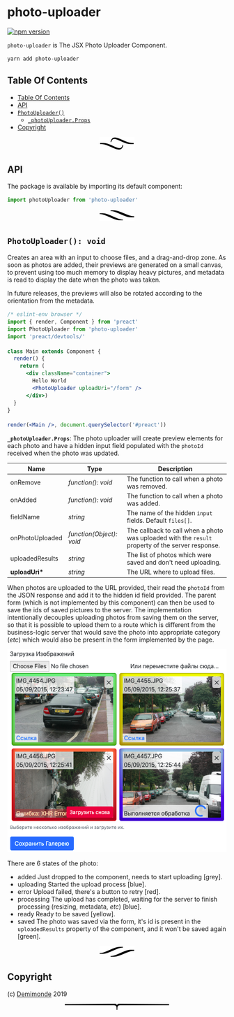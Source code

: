 # photo-uploader

[![npm version](https://badge.fury.io/js/photo-uploader.svg)](https://npmjs.org/package/photo-uploader)

`photo-uploader` is The JSX Photo Uploader Component.

```sh
yarn add photo-uploader
```

## Table Of Contents

- [Table Of Contents](#table-of-contents)
- [API](#api)
- [`PhotoUploader()`](#photouploader-void)
  * [`_photoUploader.Props`](#type-_photouploaderprops)
- [Copyright](#copyright)

<p align="center"><a href="#table-of-contents"><img src=".documentary/section-breaks/0.svg?sanitize=true"></a></p>

## API

The package is available by importing its default component:

```js
import photoUploader from 'photo-uploader'
```

<p align="center"><a href="#table-of-contents"><img src=".documentary/section-breaks/1.svg?sanitize=true"></a></p>

## `PhotoUploader(): void`

Creates an area with an input to choose files, and a drag-and-drop zone. As soon as photos are added, their previews are generated on a small canvas, to prevent using too much memory to display heavy pictures, and metadata is read to display the date when the photo was taken.

In future releases, the previews will also be rotated according to the orientation from the metadata.

```jsx
/* eslint-env browser */
import { render, Component } from 'preact'
import PhotoUploader from 'photo-uploader'
import 'preact/devtools/'

class Main extends Component {
  render() {
    return (
      <div className="container">
        Hello World
        <PhotoUploader uploadUri="/form" />
      </div>)
  }
}

render(<Main />, document.querySelector('#preact'))
```

__<a name="type-_photouploaderprops">`_photoUploader.Props`</a>__: The photo uploader will create preview elements for each photo and have a hidden input field populated with the `photoId` received when the photo was updated.

|      Name       |              Type               |                                            Description                                            |
| --------------- | ------------------------------- | ------------------------------------------------------------------------------------------------- |
| onRemove        | <em>function(): void</em>       | The function to call when a photo was removed.                                                    |
| onAdded         | <em>function(): void</em>       | The function to call when a photo was added.                                                      |
| fieldName       | <em>string</em>                 | The name of the hidden `input` fields. Default `files[]`.                                         |
| onPhotoUploaded | <em>function(Object): void</em> | The callback to call when a photo was uploaded with the `result` property of the server response. |
| uploadedResults | <em>string</em>                 | The list of photos which were saved and don't need uploading.                                     |
| __uploadUri*__  | <em>string</em>                 | The URL where to upload files.                                                                    |

When photos are uploaded to the URL provided, their read the `photoId` from the JSON response and add it to the hidden id field provided. The parent form (which is not implemented by this component) can then be used to save the ids of saved pictures to the server. The implementation intentionally decouples uploading photos from saving them on the server, so that it is possible to upload them to a route which is different from the business-logic server that would save the photo into appropriate category (_etc_) which would also be present in the form implemented by the page.

![The Photo Uploader Component](doc/photo-uploader.png)

There are 6 states of the photo:

- <kdb>added</kbd> Just dropped to the component, needs to start uploading [grey].
- <kdb>uploading</kbd> Started the upload process [blue].
- <kdb>error</kbd> Upload failed, there's a button to retry [red].
- <kdb>processing</kbd> The upload has completed, waiting for the server to finish processing (resizing, metadata, _etc_) [blue].
- <kdb>ready</kbd> Ready to be saved [yellow].
- <kdb>saved</kbd> The photo was saved via the form, it's id is present in the `uploadedResults` property of the component, and it won't be saved again [green].

<p align="center"><a href="#table-of-contents"><img src=".documentary/section-breaks/2.svg?sanitize=true"></a></p>

## Copyright

(c) [Demimonde][1] 2019

[1]: https://demimonde.cc

<p align="center"><a href="#table-of-contents"><img src=".documentary/section-breaks/-1.svg?sanitize=true"></a></p>